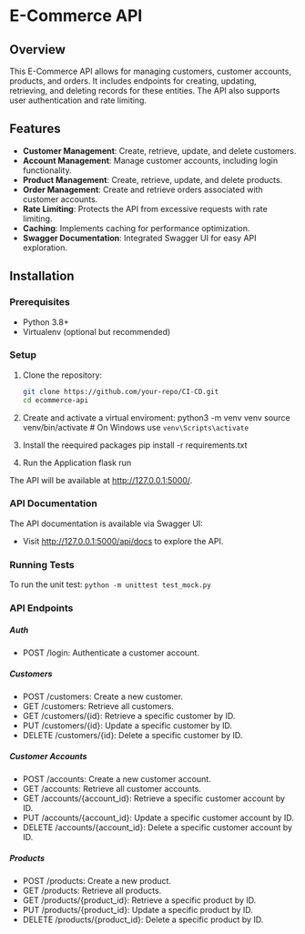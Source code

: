 # E-Commerce API

## Overview

This E-Commerce API allows for managing customers, customer accounts, products, and orders. It includes endpoints for creating, updating, retrieving, and deleting records for these entities. The API also supports user authentication and rate limiting.

## Features

- **Customer Management**: Create, retrieve, update, and delete customers.
- **Account Management**: Manage customer accounts, including login functionality.
- **Product Management**: Create, retrieve, update, and delete products.
- **Order Management**: Create and retrieve orders associated with customer accounts.
- **Rate Limiting**: Protects the API from excessive requests with rate limiting.
- **Caching**: Implements caching for performance optimization.
- **Swagger Documentation**: Integrated Swagger UI for easy API exploration.

## Installation

### Prerequisites

- Python 3.8+
- Virtualenv (optional but recommended)

### Setup

1. Clone the repository:
   ```bash
   git clone https://github.com/your-repo/CI-CD.git
   cd ecommerce-api

2. Create and activate a virtual enviroment:
   python3 -m venv venv
    source venv/bin/activate  # On Windows use `venv\Scripts\activate`

3. Install the reequired packages
   pip install -r requirements.txt

4. Run the Application
   flask run

The API will be available at http://127.0.0.1:5000/.

### API Documentation

The API documentation is available via Swagger UI:

 - Visit http://127.0.0.1:5000/api/docs to explore the API.

### Running Tests

To run the unit test:
 `python -m unittest test_mock.py`


### API Endpoints

##### Auth
- POST /login: Authenticate a customer account.

##### Customers
- POST /customers: Create a new customer.
- GET /customers: Retrieve all customers.
- GET /customers/{id}: Retrieve a specific customer by ID.
- PUT /customers/{id}: Update a specific customer by ID.
- DELETE /customers/{id}: Delete a specific customer by ID.

##### Customer Accounts
- POST /accounts: Create a new customer account.
- GET /accounts: Retrieve all customer accounts.
- GET /accounts/{account_id}: Retrieve a specific customer      account by ID.
- PUT /accounts/{account_id}: Update a specific customer account by ID.
- DELETE /accounts/{account_id}: Delete a specific customer account by ID.

##### Products
- POST /products: Create a new product.
- GET /products: Retrieve all products.
- GET /products/{product_id}: Retrieve a specific product by ID.
- PUT /products/{product_id}: Update a specific product by ID.
- DELETE /products/{product_id}: Delete a specific product by ID.
